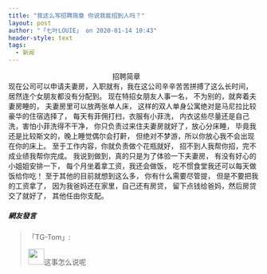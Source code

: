 ```yaml
---
title: "我这么写招聘简章 你说我能招到人吗？"
layout: post
author: "「七叶LOUIE」 on 2020-01-14 10:43"
header-style: text
tags:
  - 新闻
---
```


&nbsp; &nbsp; &nbsp; &nbsp; &nbsp; &nbsp; &nbsp; &nbsp; &nbsp; &nbsp; &nbsp; &nbsp; &nbsp; &nbsp; &nbsp; &nbsp; &nbsp; &nbsp; &nbsp; &nbsp; &nbsp; &nbsp; &nbsp; &nbsp; &nbsp; &nbsp; &nbsp;招聘简章<input type="hidden" value="菲乐园提供">
<br>
现在公司可以申请夫妻房，入职就有，我在这公司辛辛苦苦拼搏了这么长时间，
居然连个女朋友都没有分配到。
现在特招女朋友人事一名，
不为别的，就奔着夫妻房睡的，
夫妻房里可以放两张单人床，
这样的双人单身公寓绝对是马尼拉比较豪华的住宿选择了，
每天有菲佣打扫，衣服有小菲洗，
内衣这些尽量还是自己洗，害怕小菲洗得不干净，
你只负责过来住夫妻房就好了，放心分床睡，
毕竟我还是比较斯文的，晚上睡觉偶尔会打鼾，
但绝对不梦游，所以你放心我不会出现在你的床上。
至于工作内容，你就负责做个花瓶就好，
招不到人我帮你招，完不成业绩我帮你完成。
我说到做到，真的只是为了体验一下夫妻房，
有没有好心的小姐姐安排一下，
每个月坐着拿工资，我还会做饭，
吃不惯食堂我还可以每天做饭给你吃！
至于其他的目前就想到这么多，
你有什么需要尽管提，
但是不要把我的工资拿了，
因为我爸妈还在家里，自己还有房贷，
留下点钱给爸妈，然后房贷交了就好了，
其他任由你支配。
<br>

##### 網友發言 
> 「TG-Tom」:
> <p><img src="https://images.feileyuan.com/images/ueditor/dialogs/emotion/images/default/df_001.gif" width="32" height="32">这事怎么说呢&nbsp;</p>


